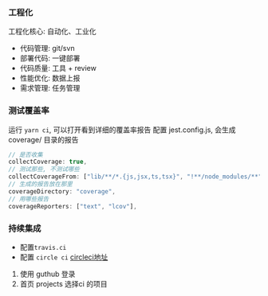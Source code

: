 ### 工程化
工程化核心: 自动化、工业化
- 代码管理: git/svn
- 部署代码: 一键部署
- 代码质量: 工具 + review
- 性能优化: 数据上报
- 需求管理: 任务管理

### 测试覆盖率
运行 `yarn ci`, 可以打开看到详细的覆盖率报告
配置 jest.config.js, 会生成 coverage/ 目录的报告
```js
// 是否收集
collectCoverage: true,
// 测试那些, 不测试哪些
collectCoverageFrom: ["lib/**/*.{js,jsx,ts,tsx}", "!**/node_modules/**"],
// 生成的报告放在那里
coverageDirectory: "coverage",
// 用哪些报告
coverageReporters: ["text", "lcov"],
```


### 持续集成
- 配置`travis.ci`
- 配置 `circle ci` [circleci地址](https://circleci.com/)
1. 使用 guthub 登录 
2. 首页 projects 选择ci 的项目
